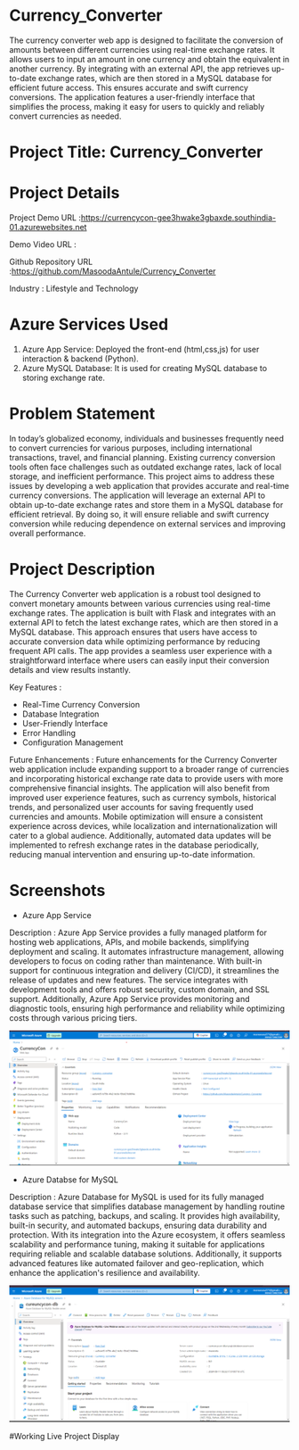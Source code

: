 # Currency_Converter
The currency converter web app is designed to facilitate the conversion of amounts between different currencies using real-time exchange rates. It allows users to input an amount in one currency and obtain the equivalent in another currency. By integrating with an external API, the app retrieves up-to-date exchange rates, which are then stored in a MySQL database for efficient future access. This ensures accurate and swift currency conversions. The application features a user-friendly interface that simplifies the process, making it easy for users to quickly and reliably convert currencies as needed.
# Project Title: Currency_Converter
# Project Details
Project Demo URL :https://currencycon-gee3hwake3gbaxde.southindia-01.azurewebsites.net

Demo Video URL :

Github Repository URL :https://github.com/MasoodaAntule/Currency_Converter

Industry : Lifestyle and Technology
# Azure Services Used
1. Azure App Service:
Deployed the front-end (html,css,js) for user interaction & backend (Python).
2. Azure MySQL Database:
It is used for creating MySQL database to storing exchange rate.
# Problem Statement
In today’s globalized economy, individuals and businesses frequently need to convert currencies for various purposes, including international transactions, travel, and financial planning. Existing currency conversion tools often face challenges such as outdated exchange rates, lack of local storage, and inefficient performance. This project aims to address these issues by developing a web application that provides accurate and real-time currency conversions. The application will leverage an external API to obtain up-to-date exchange rates and store them in a MySQL database for efficient retrieval. By doing so, it will ensure reliable and swift currency conversion while reducing dependence on external services and improving overall performance.
# Project Description
The Currency Converter web application is a robust tool designed to convert monetary amounts between various currencies using real-time exchange rates. The application is built with Flask and integrates with an external API to fetch the latest exchange rates, which are then stored in a MySQL database. This approach ensures that users have access to accurate conversion data while optimizing performance by reducing frequent API calls. The app provides a seamless user experience with a straightforward interface where users can easily input their conversion details and view results instantly.

Key Features :
+ Real-Time Currency Conversion
+ Database Integration
+ User-Friendly Interface
+ Error Handling
+ Configuration Management

Future Enhancements :
Future enhancements for the Currency Converter web application include expanding support to a broader range of currencies and incorporating historical exchange rate data to provide users with more comprehensive financial insights. The application will also benefit from improved user experience features, such as currency symbols, historical trends, and personalized user accounts for saving frequently used currencies and amounts. Mobile optimization will ensure a consistent experience across devices, while localization and internationalization will cater to a global audience. Additionally, automated data updates will be implemented to refresh exchange rates in the database periodically, reducing manual intervention and ensuring up-to-date information.

# Screenshots
- Azure App Service

Description : 
Azure App Service provides a fully managed platform for hosting web applications, APIs, and mobile backends, simplifying deployment and scaling. It automates infrastructure management, allowing developers to focus on coding rather than maintenance. With built-in support for continuous integration and delivery (CI/CD), it streamlines the release of updates and new features. The service integrates with development tools and offers robust security, custom domain, and SSL support. Additionally, Azure App Service provides monitoring and diagnostic tools, ensuring high performance and reliability while optimizing costs through various pricing tiers.

![Screenshot](https://github.com/MasoodaAntule/Currency_Converter/blob/main/screenshorts/Screenshot%202024-09-11%20173606.png)

- Azure Databse for MySQL

Description :
Azure Database for MySQL is used for its fully managed database service that simplifies database management by handling routine tasks such as patching, backups, and scaling. It provides high availability, built-in security, and automated backups, ensuring data durability and protection. With its integration into the Azure ecosystem, it offers seamless scalability and performance tuning, making it suitable for applications requiring reliable and scalable database solutions. Additionally, it supports advanced features like automated failover and geo-replication, which enhance the application's resilience and availability.

![Screenshot](https://github.com/MasoodaAntule/Currency_Converter/blob/main/screenshorts/Screenshot%202024-09-11%20174915.png)

#Working Live Project Display

